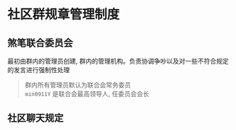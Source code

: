 # 社区群规章管理制度

## 煞笔联合委员会

最初由群内的管理员创建, 群内的管理机构。负责协调争吵以及对一些不符合规定的发言进行强制性处理

> 群内所有管理员默认为联合会常务委员 \
> `min0911Y` 是联合会最高领导人, 任委员会会长


## 社区聊天规定